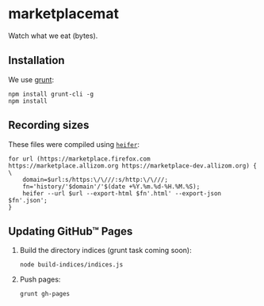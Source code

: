 # marketplacemat

Watch what we eat (bytes).


## Installation

We use [grunt](http://gruntjs.com/):

    npm install grunt-cli -g
    npm install


## Recording sizes

These files were compiled using [`heifer`](https://github.com/potch/heifer):

    for url (https://marketplace.firefox.com https://marketplace.allizom.org https://marketplace-dev.allizom.org) { \
        domain=$url:s/https:\/\///:s/http:\/\///;
        fn='history/'$domain'/'$(date +%Y.%m.%d-%H.%M.%S);
        heifer --url $url --export-html $fn'.html' --export-json $fn'.json';
    }


## Updating GitHub™ Pages

1. Build the directory indices (grunt task coming soon):

    ```
    node build-indices/indices.js
    ```

2. Push pages:

    ```
    grunt gh-pages
    ```
